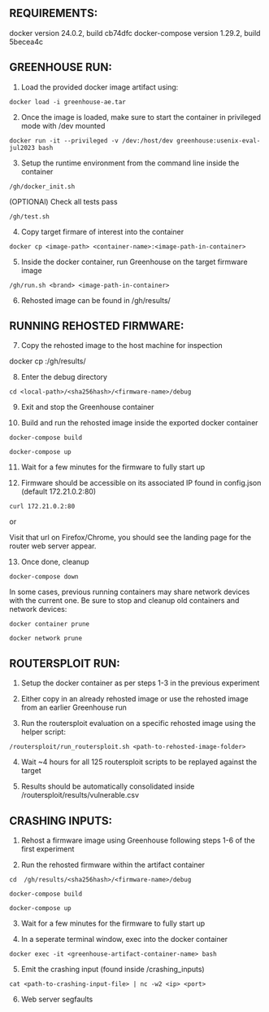 ## REQUIREMENTS:
docker version 24.0.2, build cb74dfc
docker-compose version 1.29.2, build 5becea4c

## GREENHOUSE RUN:
1) Load the provided docker image artifact using:

`docker load -i greenhouse-ae.tar`

2) Once the image is loaded, make sure to start the container in privileged mode with /dev mounted

`docker run -it --privileged -v /dev:/host/dev greenhouse:usenix-eval-jul2023 bash`

3) Setup the runtime environment from the command line inside the container

`/gh/docker_init.sh`

(OPTIONAl) Check all tests pass

`/gh/test.sh`

4) Copy target firmare of interest into the container

`docker cp <image-path> <container-name>:<image-path-in-container>`

5) Inside the docker container, run Greenhouse on the target firmware image 

`/gh/run.sh <brand> <image-path-in-container>`

6) Rehosted image can be found in /gh/results/<sha256hash>

## RUNNING REHOSTED FIRMWARE:
7) Copy the rehosted image to the host machine for inspection

docker cp <container-name>:/gh/results/<sha256hash> <local-path>

8) Enter the debug directory

`cd <local-path>/<sha256hash>/<firmware-name>/debug`

9) Exit and stop the Greenhouse container

10) Build and run the rehosted image inside the exported docker container

`docker-compose build`

`docker-compose up`

11) Wait for a few minutes for the firmware to fully start up

12) Firmware should be accessible on its associated IP found in config.json (default 172.21.0.2:80)

`curl 172.21.0.2:80`

or

Visit that url on Firefox/Chrome, you should see the landing page for the router web server appear.

13) Once done, cleanup

`docker-compose down`

In some cases, previous running containers may share network devices with the current one. Be sure to stop and cleanup old containers and network devices:

`docker container prune`

`docker network prune`

## ROUTERSPLOIT RUN:

1) Setup the docker container as per steps 1-3 in the previous experiment

2) Either copy in an already rehosted image or use the rehosted image from an earlier Greenhouse run

3) Run the routersploit evaluation on a specific rehosted image using the helper script:

`/routersploit/run_routersploit.sh <path-to-rehosted-image-folder>`

4) Wait ~4 hours for all 125 routersploit scripts to be replayed against the target

5) Results should be automatically consolidated inside /routersploit/results/vulnerable.csv


## CRASHING INPUTS:

1) Rehost a firmware image using Greenhouse following steps 1-6 of the first experiment

2) Run the rehosted firmware within the artifact container

`cd  /gh/results/<sha256hash>/<firmware-name>/debug`

`docker-compose build`

`docker-compose up`

3) Wait for a few minutes for the firmware to fully start up

4) In a seperate terminal window, exec into the docker container

`docker exec -it <greenhouse-artifact-container-name> bash`

5) Emit the crashing input (found inside /crashing_inputs)

`cat <path-to-crashing-input-file> | nc -w2 <ip> <port>`

6) Web server segfaults
